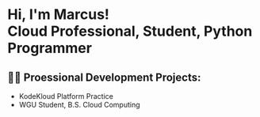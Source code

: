 <h1>Hi, I'm Marcus! <br/>Cloud Professional, Student, Python Programmer</h1>

<h2>👨‍💻 Proessional Development Projects:</h2>

- KodeKloud Platform Practice
- WGU Student, B.S. Cloud Computing


<!--
**marcus-singleton/marcus-singleton** is a ✨ _special_ ✨ repository because its `README.md` (this file) appears on your GitHub profile.

Here are some ideas to get you started:

- 🔭 I’m currently working on ...
- 🌱 I’m currently learning ...
- 👯 I’m looking to collaborate on ...
- 🤔 I’m looking for help with ...
- 💬 Ask me about ...
- 📫 How to reach me: ...
- 😄 Pronouns: ...
- ⚡ Fun fact: ...
-->
